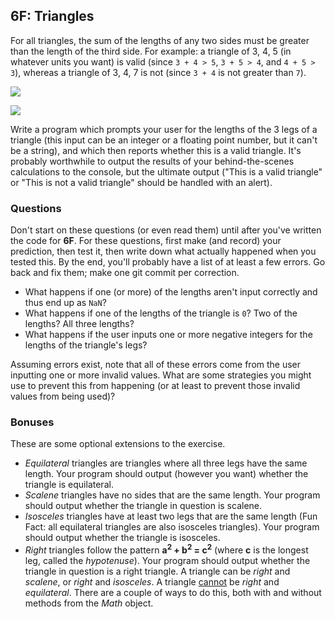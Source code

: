 ## 6F: Triangles

For all triangles, the sum of the lengths of any two sides must be greater than the length of the third side. For example: a triangle of 3, 4, 5 (in whatever units you want) is valid (since `3 + 4 > 5`, `3 + 5 > 4`, and `4 + 5 > 3`), whereas a triangle of 3, 4, 7 is not (since `3 + 4` is not greater than `7`).

![](http://cl.ly/brne/triangle-inequality-demonstration2.png)

![](http://cl.ly/brHB/tumblr_inline_mlryndqmmW1qio24w.png)

Write a program which prompts your user for the lengths of the 3 legs of a triangle (this input can be an integer or a floating point number, but it can't be a string), and which then reports whether this is a valid triangle. It's probably worthwhile to output the results of your behind-the-scenes calculations to the console, but the ultimate output ("This is a valid triangle" or "This is not a valid triangle" should be handled with an alert).

### Questions

Don't start on these questions (or even read them) until after you've written the code for **6F**. For these questions, first make (and record) your prediction, then test it, then write down what actually happened when you tested this. By the end, you'll probably have a list of at least a few errors. Go back and fix them; make one git commit per correction.

- What happens if one (or more) of the lengths aren't input correctly and thus end up as `NaN`?
- What happens if one of the lengths of the triangle is `0`? Two of the lengths? All three lengths?
- What happens if the user inputs one or more negative integers for the lengths of the triangle's legs?

Assuming errors exist, note that all of these errors come from the user inputting one or more invalid values. What are some strategies you might use to prevent this from happening (or at least to prevent those invalid values from being used)?

### Bonuses

These are some optional extensions to the exercise.

- *Equilateral* triangles are triangles where all three legs have the same length. Your program should output (however you want) whether the triangle is equilateral.
- *Scalene* triangles have no sides that are the same length. Your program should output whether the triangle in question is scalene.
- *Isosceles* triangles have at least two legs that are the same length (Fun Fact: all equilateral triangles are also isosceles triangles). Your program should output whether the triangle is isosceles.
- *Right* triangles follow the pattern **a<sup>2</sup> + b<sup>2</sup> = c<sup>2</sup>** (where **c** is the longest leg, called the *hypotenuse*). Your program should output whether the triangle in question is a right triangle. A triangle can be *right* and *scalene*, or *right* and *isosceles*. A triangle <u>cannot</u> be *right* and *equilateral*. There are a couple of ways to do this, both with and without methods from the *Math* object.